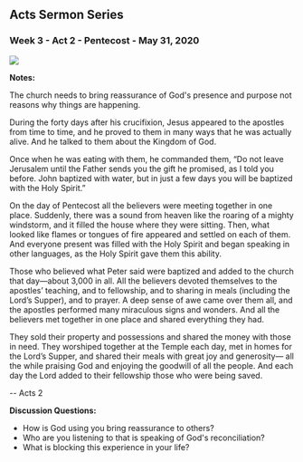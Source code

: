 ## Acts Sermon Series


### Week 3 - Act 2 - Pentecost - May 31, 2020

<a href="https://greeleyvineyard.org/messages?sapurl=LytwbnI0L2xiL21pLytjdmRtZmY1P2F1dG9wbGF5PXRydWUmYnJhbmRpbmc9dHJ1ZSZlbWJlZD10cnVl">
    <img class="kit-image__image" 
        src="https://images.subsplash.com/image.jpg?id=2400a01c-e064-40ef-9b1c-92ace3c8d129&amp;w=400&amp;h=225" 
        style="opacity: 1;">
</a>

**Notes:**

The church needs to bring reassurance of God's presence and purpose not reasons why things are happening.

During the forty days after his crucifixion, Jesus appeared to the apostles from time to time, 
and he proved to them in many ways that he was actually alive. And he talked to them about the 
Kingdom of God.

Once when he was eating with them, he commanded them, “Do not leave Jerusalem until the Father 
sends you the gift he promised, as I told you before. John baptized with water, but in just a 
few days you will be baptized with the Holy Spirit.”

On the day of Pentecost all the believers were meeting together in one place. Suddenly, there 
was a sound from heaven like the roaring of a mighty windstorm, and it filled the house where 
they were sitting. Then, what looked like flames or tongues of fire appeared and settled on 
each of them. And everyone present was filled with the Holy Spirit and began speaking in other 
languages, as the Holy Spirit gave them this ability.

Those who believed what Peter said were baptized and added to the church that day—about 3,000 
in all.
All the believers devoted themselves to the apostles’ teaching, and to fellowship, and to 
sharing in meals (including the Lord’s Supper), and to prayer.  A deep sense of awe came 
over them all, and the apostles performed many miraculous signs and wonders. And all the 
believers met together in one place and shared everything they had.

They sold their property and possessions and shared the money with those in need. They 
worshiped together at the Temple each day, met in homes for the Lord’s Supper, and shared 
their meals with great joy and generosity— all the while praising God and enjoying the 
goodwill of all the people. And each day the Lord added to their fellowship those who were being saved.
 
 -- Acts 2

**Discussion Questions:**

* How is God using you bring reassurance to others?
* Who are you listening to that is speaking of God's reconciliation?
* What is blocking this experience in your life?

